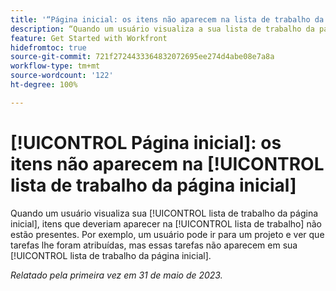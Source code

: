 ```yaml
---
title: '“Página inicial: os itens não aparecem na lista de trabalho da página inicial”'
description: “Quando um usuário visualiza a sua lista de trabalho da página inicial, itens que deveriam aparecer na lista não estão presentes. Por exemplo, um usuário pode ir para um projeto e ver que tarefas lhe foram atribuídas, mas essas tarefas não aparecem em sua lista de trabalho da página inicial.”
feature: Get Started with Workfront
hidefromtoc: true
source-git-commit: 721f2724433364832072695ee274d4abe08e7a8a
workflow-type: tm+mt
source-wordcount: '122'
ht-degree: 100%

---
```



# [!UICONTROL Página inicial]: os itens não aparecem na [!UICONTROL lista de trabalho da página inicial]

Quando um usuário visualiza sua [!UICONTROL lista de trabalho da página inicial], itens que deveriam aparecer na [!UICONTROL lista de trabalho] não estão presentes. Por exemplo, um usuário pode ir para um projeto e ver que tarefas lhe foram atribuídas, mas essas tarefas não aparecem em sua [!UICONTROL lista de trabalho da página inicial].

_Relatado pela primeira vez em 31 de maio de 2023._

